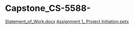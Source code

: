 # Capstone_CS-5588-
[Statement_of_Work.docx](https://github.com/mtayyab25/Capstone_CS-5588-/files/14092607/Statement_of_Work.docx)
[Assignment 1_ Project Initiation.pptx](https://github.com/mtayyab25/Capstone_CS-5588-/files/14092620/Assignment.1_.Project.Initiation.pptx)
